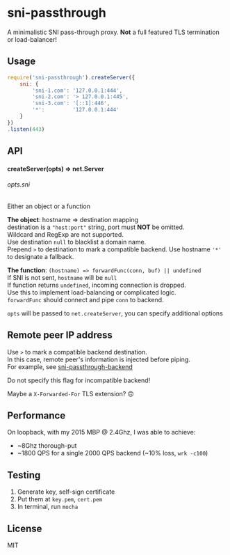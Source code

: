 sni-passthrough
===
A minimalistic SNI pass-through proxy. **Not** a full featured TLS termination or load-balancer!

## Usage
```JavaScript
require('sni-passthrough').createServer({
    sni: {
        'sni-1.com': '127.0.0.1:444',
        'sni-2.com': '> 127.0.0.1:445',
        'sni-3.com': '[::1]:446',
        '*':         '127.0.0.1:444'
    }
})
.listen(443)
```

## API

#### createServer(opts) => net.Server
###### opts.sni
Either an object or a function

**The object**: hostname => destination mapping  
destination is a `"host:port"` string, port must **NOT** be omitted.  
Wildcard and RegExp are not supported.  
Use destination `null` to blacklist a domain name.  
Prepend `>` to destination to mark a compatible backend.
Use hostname `'*'` to designate a fallback.

**The function**: `(hostname) => forwardFunc(conn, buf) || undefined`  
If SNI is not sent, `hostname` will be `null`  
If function returns `undefined`, incoming connection is dropped.  
Use this to implement load-balancing or complicated logic.  
`forwardFunc` should connect and pipe `conn` to backend.

`opts` will be passed to `net.createServer`, you can specify additional options

## Remote peer IP address
Use `>` to mark a compatible backend destination.  
In this case, remote peer's information is injected before piping.  
For example, see [sni-passthrough-backend](https://github.com/wacky6/sni-passthrough-backend)

Do not specify this flag for incompatible backend!

Maybe a `X-Forwarded-For` TLS extension? 🙃

## Performance
On loopback, with my 2015 MBP @ 2.4Ghz, I was able to achieve:

* ~8Ghz thorough-put
* ~1800 QPS for a single 2000 QPS backend (~10% loss, `wrk -c100`)

## Testing
1. Generate key, self-sign certificate
2. Put them at `key.pem`, `cert.pem`
3. In terminal, run `mocha`

## License
MIT
